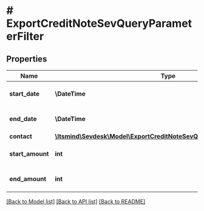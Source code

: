 # # ExportCreditNoteSevQueryParameterFilter

## Properties

Name | Type | Description | Notes
------------ | ------------- | ------------- | -------------
**start_date** | **\DateTime** | Start date of the credit note | [optional]
**end_date** | **\DateTime** | End date of the credit note | [optional]
**contact** | [**\Itsmind\\Sevdesk\Model\ExportCreditNoteSevQueryParameterFilterContact**](ExportCreditNoteSevQueryParameterFilterContact.md) |  | [optional]
**start_amount** | **int** | filters the credit notes by amount | [optional]
**end_amount** | **int** | filters the credit notes by amount | [optional]

[[Back to Model list]](../../README.md#models) [[Back to API list]](../../README.md#endpoints) [[Back to README]](../../README.md)
